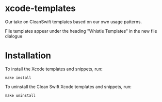 # xcode-templates
Our take on CleanSwift templates based on our own usage patterns.

File templates appear under the heading "Whistle Templates" in the new file dialogue


# Installation

To install the Xcode templates and snippets, run:
```
make install
```
To uninstall the Clean Swift Xcode templates and snippets, run:
```
make uninstall
```
